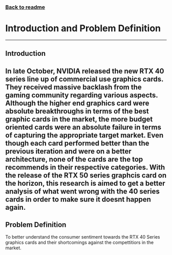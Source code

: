 ### [Back to readme](../README.md)

# Introduction and Problem Definition

---

## Introduction

In late October, NVIDIA released the new RTX 40 series line up of commercial use graphics cards. They received massive backlash from the gaming community regarding various aspects. Although the higher end graphics card were absolute breakthroughs in terms of the best graphic cards in the market, the more budget oriented cards were an absolute failure in terms of capturing the appropriate target market. Even though each card performed better than the previous iteration and were on a better architecture, none of the cards are the top recommends in their respective categories. With the release of the RTX 50 series graphcis card on the horizon, this research is aimed to get a better analysis of what went wrong with the 40 series cards in order to make sure it doesnt happen again.
--- 

## Problem Definition

To better understand the consumer sentiment towards the RTX 40 Series graphics cards and their shortcomings against the compettitiors in the market.

